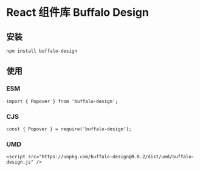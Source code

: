 # React 组件库 Buffalo Design

## 安装

```
npm install buffalo-design
```

## 使用

### ESM

```
import { Popover } from 'buffalo-design';
```

### CJS

```
const { Popover } = require('buffalo-design');
```

### UMD

```
<script src="https://unpkg.com/buffalo-design@0.0.2/dist/umd/buffalo-design.js" />
```
